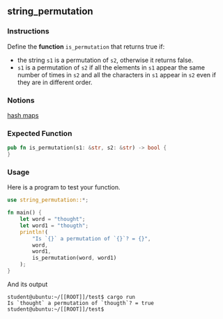 ## string_permutation

### Instructions

Define the **function** `is_permutation` that returns true if:

- the string `s1` is a permutation of `s2`, otherwise it returns false.
- `s1` is a permutation of `s2` if all the elements in `s1` appear the same number of times in `s2` and all the characters in `s1` appear in `s2` even if they are in different order.

### Notions

[hash maps](https://doc.rust-lang.org/book/ch08-03-hash-maps.html)

### Expected Function

```rust
pub fn is_permutation(s1: &str, s2: &str) -> bool {
}
```

### Usage

Here is a program to test your function.

```rust
use string_permutation::*;

fn main() {
	let word = "thought";
	let word1 = "thougth";
	println!(
		"Is `{}` a permutation of `{}`? = {}",
		word,
		word1,
		is_permutation(word, word1)
	);
}
```

And its output

```console
student@ubuntu:~/[[ROOT]]/test$ cargo run
Is `thought` a permutation of `thougth`? = true
student@ubuntu:~/[[ROOT]]/test$
```
